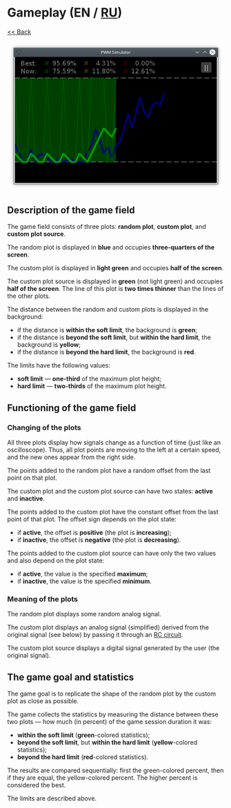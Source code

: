 # Gameplay (EN / [RU](gameplay_ru.md))

[<< Back](README.md)

![](screenshot.png)

## Description of the game field

The game field consists of three plots: **random plot**, **custom plot**, and **custom plot source**.

The random plot is displayed in **blue** and occupies **three-quarters of the screen**.

The custom plot is displayed in **light green** and occupies **half of the screen**.

The custom plot source is displayed in **green** (not light green) and occupies **half of the screen**. The line of this plot is **two times thinner** than the lines of the other plots.

The distance between the random and custom plots is displayed in the background:

- if the distance is **within the soft limit**, the background is **green**;
- if the distance is **beyond the soft limit**, but **within the hard limit**, the background is **yellow**;
- if the distance is **beyond the hard limit**, the background is **red**.

The limits have the following values:

- **soft limit** — **one-third** of the maximum plot height;
- **hard limit** — **two-thirds** of the maximum plot height.

## Functioning of the game field

### Changing of the plots

All three plots display how signals change as a function of time (just like an oscilloscope). Thus, all plot points are moving to the left at a certain speed, and the new ones appear from the right side.

The points added to the random plot have a random offset from the last point on that plot.

The custom plot and the custom plot source can have two states: **active** and **inactive**.

The points added to the custom plot have the constant offset from the last point of that plot. The offset sign depends on the plot state:

- if **active**, the offset is **positive** (the plot is **increasing**);
- if **inactive**, the offset is **negative** (the plot is **decreasing**).

The points added to the custom plot source can have only the two values and also depend on the plot state:

- if **active**, the value is the specified **maximum**;
- if **inactive**, the value is the specified **minimum**.

### Meaning of the plots

The random plot displays some random analog signal.

The custom plot displays an analog signal (simplified) derived from the original signal (see below) by passing it through an [RC circuit](https://en.wikipedia.org/wiki/RC_circuit).

The custom plot source displays a digital signal generated by the user (the original signal).

## The game goal and statistics

The game goal is to replicate the shape of the random plot by the custom plot as close as possible.

The game collects the statistics by measuring the distance between these two plots — how much (in percent) of the game session duration it was:

- **within the soft limit** (**green**-colored statistics);
- **beyond the soft limit**, but **within the hard limit** (**yellow**-colored statistics);
- **beyond the hard limit** (**red**-colored statistics).

The results are compared sequentially: first the green-colored percent, then if they are equal, the yellow-colored percent. The higher percent is considered the best.

The limits are described above.
